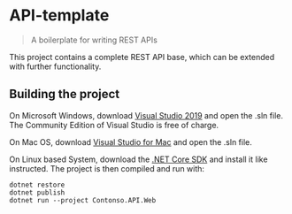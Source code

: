 # API-template

> A boilerplate for writing REST APIs

This project contains a complete REST API base, which can be extended with further functionality.

## Building the project

On Microsoft Windows, download [Visual Studio 2019](https://visualstudio.microsoft.com/vs/) and
open the .sln file. The Community Edition of Visual Studio is free of charge.

On Mac OS, download [Visual Studio for Mac](https://visualstudio.microsoft.com/vs/mac/) and open
the .sln file.

On Linux based System, download the [.NET Core SDK](https://dotnet.microsoft.com/download/dotnet-core/3.0)
and install it like instructed. The project is then compiled and run with:

```
dotnet restore
dotnet publish
dotnet run --project Contonso.API.Web
```
